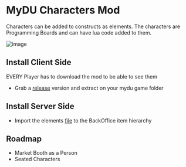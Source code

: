 # MyDU Characters Mod

Characters can be added to constructs as elements.
The characters are Programming Boards and can have lua code added to them.

![image](https://github.com/user-attachments/assets/c3502fe8-b6ec-48af-b0f6-32d78a781f56)

## Install Client Side

EVERY Player has to download the mod to be able to see them

* Grab a [release](../../releases) version and extract on your mydu game folder

## Install Server Side

* Import the elements [file](elements.yml) to the BackOffice item hierarchy

## Roadmap

* Market Booth as a Person
* Seated Characters
